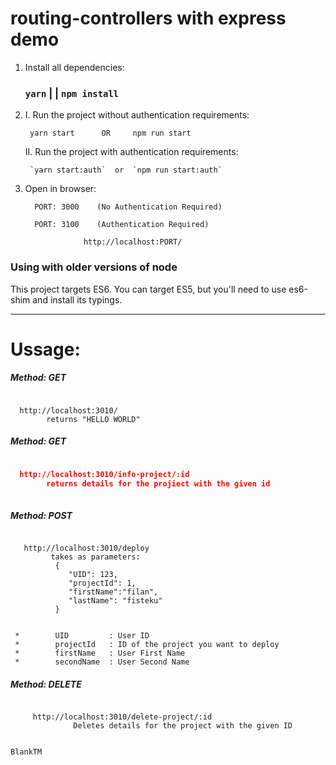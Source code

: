 # routing-controllers with express demo

1) Install all dependencies:

   ### `yarn`    | |    `npm install`
    
2) I. Run the project without authentication requirements:

        yarn start      OR     npm run start
    
    II. Run the project with authentication requirements:

        `yarn start:auth`  or  `npm run start:auth`

3) Open in browser:
    
   
         PORT: 3000    (No Authentication Required)
    
         PORT: 3100    (Authentication Required)
 
                    http://localhost:PORT/

### Using with older versions of node

This project targets ES6. 
You can target ES5, but you'll need to use es6-shim and install its typings.


__________________________________________________________________________

# Ussage: 


##### Method: GET
```json5

  http://localhost:3010/ 
        returns "HELLO WORLD"

```
##### Method: GET
```json

  http://localhost:3010/info-project/:id
        returns details for the projiect with the given id
    
   ``` 
   
   ##### Method: POST
   ```json5

      http://localhost:3010/deploy
            takes as parameters:
             {
                "UID": 123,               
                "projectId": 1,           
                "firstName":"filan",     
                "lastName": "fisteku"        
             }
    
    
    *        UID         : User ID 
    *        projectId   : ID of the project you want to deploy
    *        firstName   : User First Name
    *        secondName  : User Second Name

```
##### Method: DELETE
```json5

     http://localhost:3010/delete-project/:id
              Deletes details for the project with the given ID
             

```


`BlankTM`